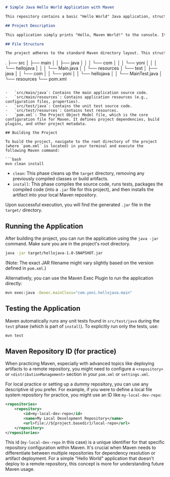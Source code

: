 ```markdown
# Simple Java Hello World Application with Maven

This repository contains a basic "Hello World" Java application, structured as a Maven project. It's designed to be a straightforward example for anyone looking to understand or practice fundamental Maven concepts, including project structure, building, and testing.

## Project Description

This application simply prints "Hello, Maven World!" to the console. It serves as a minimal working example to demonstrate how to set up, build, and run a Java project using Apache Maven.

## File Structure

The project adheres to the standard Maven directory layout. This structure helps Maven understand where to find source code, resources, and tests.

```
.
├── src
│   ├── main
│   │   ├── java
│   │   │   └── com
│   │   │       └── yoni
│   │   │           └── hellojava
│   │   │               └── Main.java
│   │   └── resources
│   └── test
│       ├── java
│       │   └── com
│       │       └── yoni
│       │           └── hellojava
│       │               └── MainTest.java
│       └── resources
└── pom.xml
```

-   `src/main/java`: Contains the main application source code.
-   `src/main/resources`: Contains application resources (e.g., configuration files, properties).
-   `src/test/java`: Contains the unit test source code.
-   `src/test/resources`: Contains test resources.
-   `pom.xml`: The Project Object Model file, which is the core configuration file for Maven. It defines project dependencies, build plugins, and other project metadata.

## Building the Project

To build the project, navigate to the root directory of the project (where `pom.xml` is located) in your terminal and execute the following Maven command:

```bash
mvn clean install
```

-   `clean`: This phase cleans up the `target` directory, removing any previously compiled classes or build artifacts.
-   `install`: This phase compiles the source code, runs tests, packages the compiled code (into a `.jar` file for this project), and then installs the artifact into your local Maven repository.

Upon successful execution, you will find the generated `.jar` file in the `target/` directory.

## Running the Application

After building the project, you can run the application using the `java -jar` command. Make sure you are in the project's root directory.

```bash
java -jar target/hellojava-1.0-SNAPSHOT.jar
```

(Note: The exact JAR filename might vary slightly based on the version defined in `pom.xml`.)

Alternatively, you can use the Maven Exec Plugin to run the application directly:

```bash
mvn exec:java -Dexec.mainClass="com.yoni.hellojava.main"
```

## Testing the Application

Maven automatically runs any unit tests found in `src/test/java` during the `test` phase (which is part of `install`). To explicitly run only the tests, use:

```bash
mvn test
```

## Maven Repository ID (for practice)

When practicing Maven, especially with advanced topics like deploying artifacts to a remote repository, you might need to configure a `<repository>` or `<distributionManagement>` section in your `pom.xml` or `settings.xml`.

For local practice or setting up a dummy repository, you can use any descriptive id you prefer. For example, if you were to define a local file system repository for practice, you might use an ID like `my-local-dev-repo`:

```xml
<repositories>
    <repository>
        <id>my-local-dev-repo</id>
        <name>My Local Development Repository</name>
        <url>file://${project.basedir}/local-repo</url>
    </repository>
</repositories>
```

This id (`my-local-dev-repo` in this case) is a unique identifier for that specific repository configuration within Maven. It's crucial when Maven needs to differentiate between multiple repositories for dependency resolution or artifact deployment. For a simple "Hello World" application that doesn't deploy to a remote repository, this concept is more for understanding future Maven usage.
```
